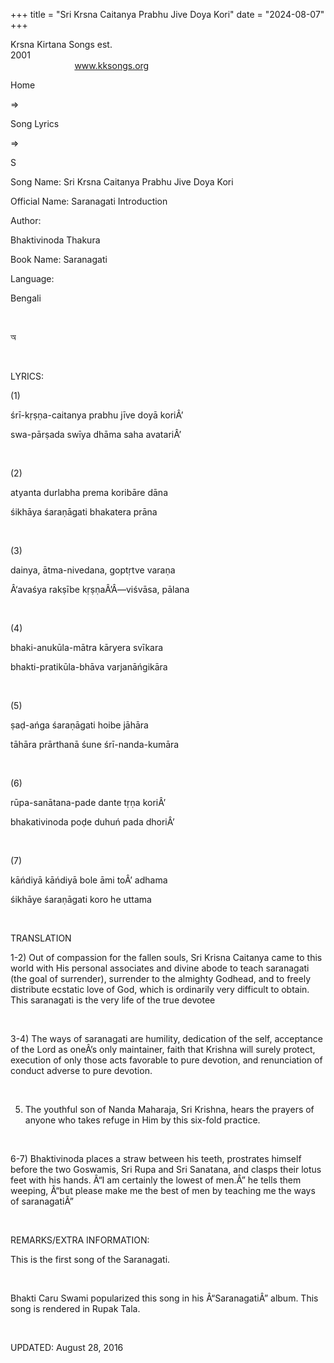 +++ 
title = "Sri Krsna Caitanya Prabhu Jive Doya Kori"
date = "2024-08-07"
+++

Krsna Kirtana Songs est.
2001                                                                                                                                    
            
www.kksongs.org








Home
 
⇒
 
Song Lyrics
 
⇒
 
S


Song
Name: Sri Krsna Caitanya Prabhu Jive Doya Kori


Official
Name: Saranagati Introduction


Author:

Bhaktivinoda Thakura


Book
Name: 
Saranagati


Language:

Bengali


 








অ








 


LYRICS:


(1)


śrī-kṛṣṇa-caitanya
prabhu jīve doyā koriÂ’


swa-pārṣada
swīya dhāma saha avatariÂ’


 


(2)


atyanta
durlabha prema koribāre dāna


śikhāya
śaraṇāgati bhakatera prāna


 


(3)


dainya,
ātma-nivedana, goptṛtve varaṇa


Â‘avaśya
rakṣībe kṛṣṇaÂ’Â—viśvāsa, pālana


 


(4)


bhaki-anukūla-mātra
kāryera svīkara


bhakti-pratikūla-bhāva
varjanāńgikāra


 


(5)


ṣaḍ-ańga
śaraṇāgati hoibe jāhāra


tāhāra
prārthanā śune śrī-nanda-kumāra


 


(6)


rūpa-sanātana-pade
dante tṛṇa koriÂ’


bhakativinoda
poḍe duhuń pada dhoriÂ’


 


(7)


kāńdiyā
kāńdiyā bole āmi toÂ’ adhama


śikhāye
śaraṇāgati koro he uttama


 


TRANSLATION


1-2)
Out of compassion for the fallen souls, Sri Krisna Caitanya came to this world
with His personal associates and divine abode to teach saranagati (the goal of
surrender), surrender to the almighty Godhead, and to freely distribute
ecstatic love of God, which is ordinarily very difficult to obtain. This
saranagati is the very life of the true devotee


 


3-4)
The ways of saranagati are humility, dedication of the self, acceptance of the
Lord as oneÂ’s only maintainer, faith that Krishna will surely protect,
execution of only those acts favorable to pure devotion, and renunciation of
conduct adverse to pure devotion.


 


5) The
youthful son of Nanda Maharaja, Sri Krishna, hears the prayers of anyone who
takes refuge in Him by this six-fold practice.


 


6-7) Bhaktivinoda
places a straw between his teeth, prostrates himself before the two Goswamis,
Sri Rupa and Sri Sanatana, and clasps their lotus feet with his hands. Â“I am
certainly the lowest of men.Â” he tells them weeping, Â“but please make me the
best of men by teaching me the ways of saranagatiÂ”


 


REMARKS/EXTRA
INFORMATION:


This
is the first song of the Saranagati.


 


Bhakti
Caru Swami popularized this song in his Â“SaranagatiÂ” album. This song is
rendered in Rupak Tala.


 


UPDATED:
 August 28, 2016